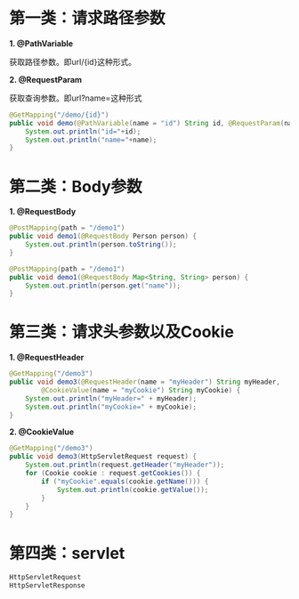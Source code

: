 # 第一类：请求路径参数

**1. @PathVariable**

获取路径参数。即url/{id}这种形式。

**2. @RequestParam**

获取查询参数。即url?name=这种形式

```java
@GetMapping("/demo/{id}")
public void demo(@PathVariable(name = "id") String id, @RequestParam(name = "name") String name) {
    System.out.println("id="+id);
    System.out.println("name="+name);
}
```

# 第二类：Body参数

**1. @RequestBody**

```java
@PostMapping(path = "/demo1")
public void demo1(@RequestBody Person person) {
    System.out.println(person.toString());
}
```

```java
@PostMapping(path = "/demo1")
public void demo1(@RequestBody Map<String, String> person) {
    System.out.println(person.get("name"));
}
```

# 第三类：请求头参数以及Cookie

**1. @RequestHeader**

```java
@GetMapping("/demo3")
public void demo3(@RequestHeader(name = "myHeader") String myHeader,
        @CookieValue(name = "myCookie") String myCookie) {
    System.out.println("myHeader=" + myHeader);
    System.out.println("myCookie=" + myCookie);
}
```

 **2. @CookieValue**

```java
@GetMapping("/demo3")
public void demo3(HttpServletRequest request) {
    System.out.println(request.getHeader("myHeader"));
    for (Cookie cookie : request.getCookies()) {
        if ("myCookie".equals(cookie.getName())) {
            System.out.println(cookie.getValue());
        }
    }
}
```

# 第四类：servlet

```java
HttpServletRequest
HttpServletResponse
```

